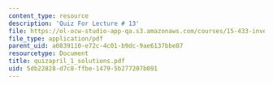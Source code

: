 ```yaml
---
content_type: resource
description: 'Quiz For Lecture # 13'
file: https://ol-ocw-studio-app-qa.s3.amazonaws.com/courses/15-433-investments-spring-2003/5db22828d7c8ffbe14795b277207b091_quizapril_1_solutions.pdf
file_type: application/pdf
parent_uid: a0839110-e72c-4c01-b9dc-9ae6137bbe87
resourcetype: Document
title: quizapril_1_solutions.pdf
uid: 5db22828-d7c8-ffbe-1479-5b277207b091
---
```

